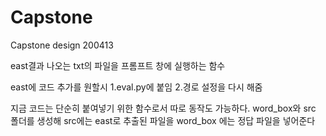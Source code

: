 # Capstone
Capstone design 200413

east결과 나오는 txt의 파일을 프롬프트 창에 실행하는 함수

east에 코드 추가를 원할시
1.eval.py에 붙임
2.경로 설정을 다시 해줌

지금 코드는 단순히 붙여넣기 위한 함수로서 따로 동작도 가능하다.
word_box와 src 폴더를 생성해 src에는 east로 추출된 파일을 word_box 에는 정답 파일을 넣어준다
